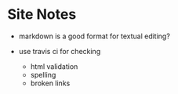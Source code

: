 # Site Notes

- markdown is a good format for textual editing?

- use travis ci for checking
  - html validation
  - spelling
  - broken links